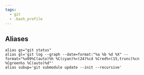 ```yaml
---
tags:
  - git
  - .bash_profile
---
```

## Aliases
    alias gs="git status"
    alias gl='git log --graph --date=format:"%a %b %d %X" --format="%x09%C(auto)%h %C(cyan)%<(24)%cd %Cred%<(15,trunc)%cn %Cgreen%s %C(auto)%d"'
    alias subup='git submodule update --init --recursive'


